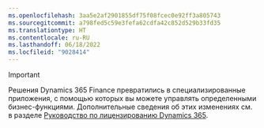 ```yaml
---
ms.openlocfilehash: 3aa5e2af2901855df75f08fcec0e92ff3a805743
ms.sourcegitcommit: a798fed5c59e3fefa62cdfa42c852d529b33fd35
ms.translationtype: HT
ms.contentlocale: ru-RU
ms.lasthandoff: 06/18/2022
ms.locfileid: "9028414"
---
```

> [!IMPORTANT]
> Решения Dynamics 365 Finance превратились в специализированные приложения, с помощью которых вы можете управлять определенными бизнес-функциями. Дополнительные сведения об этих изменениях см. в разделе [Руководство по лицензированию Dynamics 365](https://go.microsoft.com/fwlink/p/?LinkId=866544).
 
